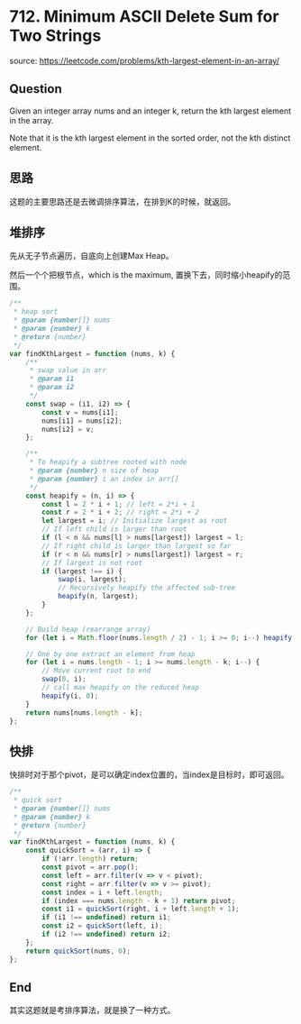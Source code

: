 # 712. Minimum ASCII Delete Sum for Two Strings

source: <https://leetcode.com/problems/kth-largest-element-in-an-array/>

## Question

Given an integer array nums and an integer k, return the kth largest element in the array.

Note that it is the kth largest element in the sorted order, not the kth distinct element.

## 思路

这题的主要思路还是去微调排序算法，在排到K的时候，就返回。

## 堆排序

先从无子节点遍历，自底向上创建Max Heap。

然后一个个把根节点，which is the maximum, 置换下去，同时缩小heapify的范围。

```js
/**
 * heap sort
 * @param {number[]} nums
 * @param {number} k
 * @return {number}
 */
var findKthLargest = function (nums, k) {
    /**
     * swap value in arr
     * @param i1 
     * @param i2 
     */
    const swap = (i1, i2) => {
        const v = nums[i1];
        nums[i1] = nums[i2];
        nums[i2] = v;
    };

    /**
     * To heapify a subtree rooted with node
     * @param {number} n size of heap
     * @param {number} i an index in arr[]
     */
    const heapify = (n, i) => {
        const l = 2 * i + 1; // left = 2*i + 1
        const r = 2 * i + 2; // right = 2*i + 2
        let largest = i; // Initialize largest as root
        // If left child is larger than root
        if (l < n && nums[l] > nums[largest]) largest = l;
        // If right child is larger than largest so far
        if (r < n && nums[r] > nums[largest]) largest = r;
        // If largest is not root
        if (largest !== i) {
            swap(i, largest);
            // Recursively heapify the affected sub-tree
            heapify(n, largest);
        }
    };

    // Build heap (rearrange array)
    for (let i = Math.floor(nums.length / 2) - 1; i >= 0; i--) heapify(nums.length, i);

    // One by one extract an element from heap
    for (let i = nums.length - 1; i >= nums.length - k; i--) {
        // Move current root to end
        swap(0, i);
        // call max heapify on the reduced heap
        heapify(i, 0);
    }
    return nums[nums.length - k];
};
```

## 快排

快排时对于那个pivot，是可以确定index位置的，当index是目标时，即可返回。

```js
/**
 * quick sort
 * @param {number[]} nums
 * @param {number} k
 * @return {number}
 */
var findKthLargest = function (nums, k) {
    const quickSort = (arr, i) => {
        if (!arr.length) return;
        const pivot = arr.pop();
        const left = arr.filter(v => v < pivot);
        const right = arr.filter(v => v >= pivot);
        const index = i + left.length;
        if (index === nums.length - k + 1) return pivot;
        const i1 = quickSort(right, i + left.length + 1);
        if (i1 !== undefined) return i1;
        const i2 = quickSort(left, i);
        if (i2 !== undefined) return i2;
    };
    return quickSort(nums, 0);
};
```

## End

其实这题就是考排序算法，就是换了一种方式。
